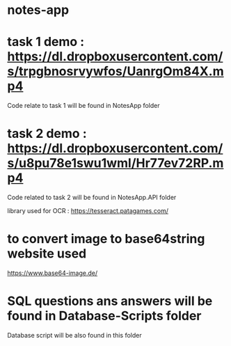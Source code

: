 # notes-app

# task 1 demo : https://dl.dropboxusercontent.com/s/trpgbnosrvywfos/UanrgOm84X.mp4
Code relate to task 1 will be found in NotesApp folder

# task 2 demo : https://dl.dropboxusercontent.com/s/u8pu78e1swu1wml/Hr77ev72RP.mp4
Code related to task 2 will be found in NotesApp.API folder 

library used for OCR : https://tesseract.patagames.com/

# to convert image to base64string website used
https://www.base64-image.de/

# SQL questions ans answers will be found in Database-Scripts folder
Database script will be also found in this folder
